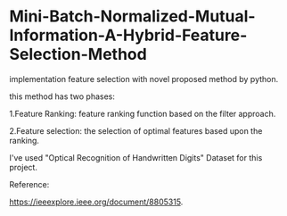# Mini-Batch-Normalized-Mutual-Information-A-Hybrid-Feature-Selection-Method
implementation feature selection with novel proposed method by python.

this method has two phases:

1.Feature Ranking: feature ranking function based on the filter approach.

2.Feature selection: the selection of optimal features based upon the ranking.

I've used "Optical Recognition of Handwritten Digits" Dataset for this project. 
 

Reference:

https://ieeexplore.ieee.org/document/8805315.
